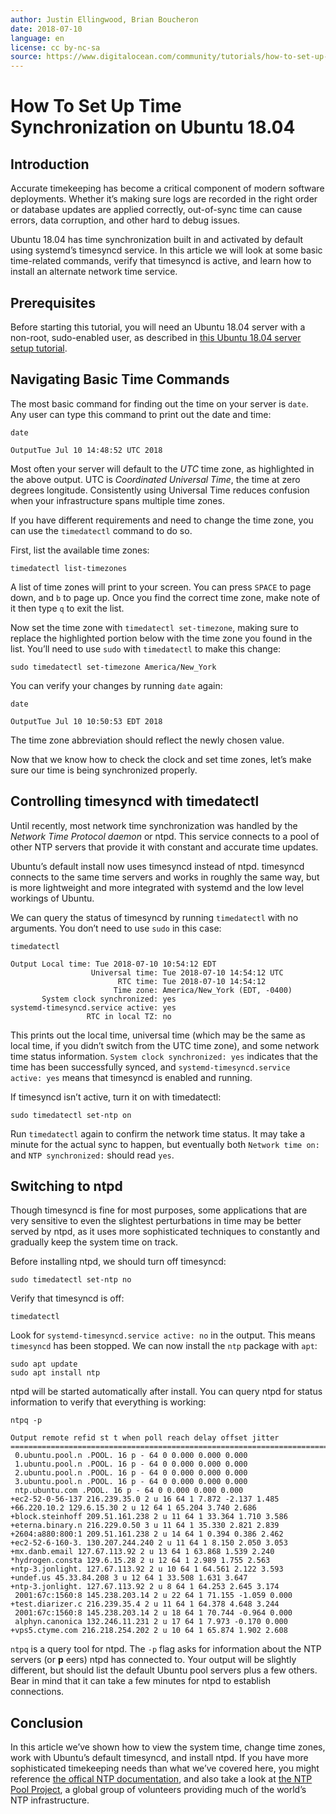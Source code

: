 ```yaml
---
author: Justin Ellingwood, Brian Boucheron
date: 2018-07-10
language: en
license: cc by-nc-sa
source: https://www.digitalocean.com/community/tutorials/how-to-set-up-time-synchronization-on-ubuntu-18-04
---
```


# How To Set Up Time Synchronization on Ubuntu 18.04

## Introduction

Accurate timekeeping has become a critical component of modern software deployments. Whether it’s making sure logs are recorded in the right order or database updates are applied correctly, out-of-sync time can cause errors, data corruption, and other hard to debug issues.

Ubuntu 18.04 has time synchronization built in and activated by default using systemd’s timesyncd service. In this article we will look at some basic time-related commands, verify that timesyncd is active, and learn how to install an alternate network time service.

## Prerequisites

Before starting this tutorial, you will need an Ubuntu 18.04 server with a non-root, sudo-enabled user, as described in [this Ubuntu 18.04 server setup tutorial](initial-server-setup-with-ubuntu-18-04).

## Navigating Basic Time Commands

The most basic command for finding out the time on your server is `date`. Any user can type this command to print out the date and time:

    date

    OutputTue Jul 10 14:48:52 UTC 2018

Most often your server will default to the _UTC_ time zone, as highlighted in the above output. UTC is _Coordinated Universal Time_, the time at zero degrees longitude. Consistently using Universal Time reduces confusion when your infrastructure spans multiple time zones.

If you have different requirements and need to change the time zone, you can use the `timedatectl` command to do so.

First, list the available time zones:

    timedatectl list-timezones

A list of time zones will print to your screen. You can press `SPACE` to page down, and `b` to page up. Once you find the correct time zone, make note of it then type `q` to exit the list.

Now set the time zone with `timedatectl set-timezone`, making sure to replace the highlighted portion below with the time zone you found in the list. You’ll need to use `sudo` with `timedatectl` to make this change:

    sudo timedatectl set-timezone America/New_York

You can verify your changes by running `date` again:

    date

    OutputTue Jul 10 10:50:53 EDT 2018

The time zone abbreviation should reflect the newly chosen value.

Now that we know how to check the clock and set time zones, let’s make sure our time is being synchronized properly.

## Controlling timesyncd with timedatectl

Until recently, most network time synchronization was handled by the _Network Time Protocol daemon_ or ntpd. This service connects to a pool of other NTP servers that provide it with constant and accurate time updates.

Ubuntu’s default install now uses timesyncd instead of ntpd. timesyncd connects to the same time servers and works in roughly the same way, but is more lightweight and more integrated with systemd and the low level workings of Ubuntu.

We can query the status of timesyncd by running `timedatectl` with no arguments. You don’t need to use `sudo` in this case:

    timedatectl

    Output Local time: Tue 2018-07-10 10:54:12 EDT
                      Universal time: Tue 2018-07-10 14:54:12 UTC
                            RTC time: Tue 2018-07-10 14:54:12
                           Time zone: America/New_York (EDT, -0400)
           System clock synchronized: yes
    systemd-timesyncd.service active: yes
                     RTC in local TZ: no

This prints out the local time, universal time (which may be the same as local time, if you didn’t switch from the UTC time zone), and some network time status information. `System clock synchronized: yes` indicates that the time has been successfully synced, and `systemd-timesyncd.service active: yes` means that timesyncd is enabled and running.

If timesyncd isn’t active, turn it on with timedatectl:

    sudo timedatectl set-ntp on

Run `timedatectl` again to confirm the network time status. It may take a minute for the actual sync to happen, but eventually both `Network time on:` and `NTP synchronized:` should read `yes`.

## Switching to ntpd

Though timesyncd is fine for most purposes, some applications that are very sensitive to even the slightest perturbations in time may be better served by ntpd, as it uses more sophisticated techniques to constantly and gradually keep the system time on track.

Before installing ntpd, we should turn off timesyncd:

    sudo timedatectl set-ntp no

Verify that timesyncd is off:

    timedatectl

Look for `systemd-timesyncd.service active: no` in the output. This means `timesyncd` has been stopped. We can now install the `ntp` package with `apt`:

    sudo apt update
    sudo apt install ntp

ntpd will be started automatically after install. You can query ntpd for status information to verify that everything is working:

    ntpq -p

    Output remote refid st t when poll reach delay offset jitter
    ==============================================================================
     0.ubuntu.pool.n .POOL. 16 p - 64 0 0.000 0.000 0.000
     1.ubuntu.pool.n .POOL. 16 p - 64 0 0.000 0.000 0.000
     2.ubuntu.pool.n .POOL. 16 p - 64 0 0.000 0.000 0.000
     3.ubuntu.pool.n .POOL. 16 p - 64 0 0.000 0.000 0.000
     ntp.ubuntu.com .POOL. 16 p - 64 0 0.000 0.000 0.000
    +ec2-52-0-56-137 216.239.35.0 2 u 16 64 1 7.872 -2.137 1.485
    +66.220.10.2 129.6.15.30 2 u 12 64 1 65.204 3.740 2.686
    +block.steinhoff 209.51.161.238 2 u 11 64 1 33.364 1.710 3.586
    +eterna.binary.n 216.229.0.50 3 u 11 64 1 35.330 2.821 2.839
    +2604:a880:800:1 209.51.161.238 2 u 14 64 1 0.394 0.386 2.462
    +ec2-52-6-160-3. 130.207.244.240 2 u 11 64 1 8.150 2.050 3.053
    +mx.danb.email 127.67.113.92 2 u 13 64 1 63.868 1.539 2.240
    *hydrogen.consta 129.6.15.28 2 u 12 64 1 2.989 1.755 2.563
    +ntp-3.jonlight. 127.67.113.92 2 u 10 64 1 64.561 2.122 3.593
    +undef.us 45.33.84.208 3 u 12 64 1 33.508 1.631 3.647
    +ntp-3.jonlight. 127.67.113.92 2 u 8 64 1 64.253 2.645 3.174
     2001:67c:1560:8 145.238.203.14 2 u 22 64 1 71.155 -1.059 0.000
    +test.diarizer.c 216.239.35.4 2 u 11 64 1 64.378 4.648 3.244
     2001:67c:1560:8 145.238.203.14 2 u 18 64 1 70.744 -0.964 0.000
     alphyn.canonica 132.246.11.231 2 u 17 64 1 7.973 -0.170 0.000
    +vps5.ctyme.com 216.218.254.202 2 u 10 64 1 65.874 1.902 2.608

`ntpq` is a query tool for ntpd. The `-p` flag asks for information about the NTP servers (or **p** eers) ntpd has connected to. Your output will be slightly different, but should list the default Ubuntu pool servers plus a few others. Bear in mind that it can take a few minutes for ntpd to establish connections.

## Conclusion

In this article we’ve shown how to view the system time, change time zones, work with Ubuntu’s default timesyncd, and install ntpd. If you have more sophisticated timekeeping needs than what we’ve covered here, you might reference [the offical NTP documentation](https://www.eecis.udel.edu/%7Emills/ntp/html/index.html), and also take a look at [the NTP Pool Project](http://www.pool.ntp.org/), a global group of volunteers providing much of the world’s NTP infrastructure.
